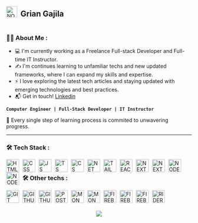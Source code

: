 <div style="display: flex; align-items: center;justify-content: start; padding-top:2px; padding-bottom:2px;">
   <img align="left" alt="NODE" width="30px" style="padding-right:6px;" src="https://avatars.githubusercontent.com/u/110281965?s=400&u=d2c15fa7f930619807046ad66015d7d7e948f8f8&v=4" /> 
   <h2>Grian Gajila</h2>
</div>

### :man_technologist: About Me :
- 💻 I'm currently working as a Freelance Full-stack Developer and Full-time IT Instructor.
- ✍️ I'm continues learning to unfamiliar techs and new updated frameworks, where I can expand my skills and expertise.
- ⚡ I love exploring the latest tech articles and staying updated with emerging technologies and best practices.
- 📬 Get in touch! <a href="https://www.linkedin.com/in/grian-gajila/">Linkedin</a>
<p>

**`Computer Engineer | Full-Stack Developer | IT Instructor `**

</p>

🧠 Every single step of learning process is commited to unwavering progress.

---

### :hammer_and_wrench: Tech Stack :

<img align="left" alt="HTML" width="35px" style="padding-right:6px;" src="https://skillicons.dev/icons?i=html" />
<img align="left" alt="CSS" width="35px" style="padding-right:6px;" src="https://skillicons.dev/icons?i=css" />
<img align="left" alt="JS" width="35px" style="padding-right:6px;" src="https://skillicons.dev/icons?i=js" />
<img align="left" alt="TS" width="35px" style="padding-right:6px;" src="https://skillicons.dev/icons?i=ts" />
<img align="left" alt="CS" width="35px" style="padding-right:6px;" src="https://skillicons.dev/icons?i=cs" />
<img align="left" alt="NET" width="35px" style="padding-right:6px;" src="https://skillicons.dev/icons?i=dotnet" />
<img align="left" alt="TAILWIND" width="35px" style="padding-right:6px;" src="https://skillicons.dev/icons?i=tailwind" />
<img align="left" alt="REACT" width="35px" style="padding-right:6px;" src="https://skillicons.dev/icons?i=react" />
<img align="left" alt="NEXT" width="35px" style="padding-right:6px;" src="https://skillicons.dev/icons?i=nextjs" />
<img align="left" alt="NEXT" width="35px" style="padding-right:6px;" src="https://skillicons.dev/icons?i=svelte" />
<img align="left" alt="NODE" width="35px" style="padding-right:6px;" src="https://skillicons.dev/icons?i=nodejs" />
<img align="left" alt="NODE" width="35px" style="padding-right:6px;" src="https://skillicons.dev/icons?i=express" />

<br/>

### :hammer_and_wrench: Other techs :
<img align="left" alt="GIT" width="35px" style="padding-right:6px;" src="https://skillicons.dev/icons?i=git" />
<img align="left" alt="GITHUB" width="35px" style="padding-right:6px;" src="https://skillicons.dev/icons?i=github" />
<img align="left" alt="GITHUB" width="35px" style="padding-right:6px;" src="https://skillicons.dev/icons?i=npm" />
<img align="left" alt="POSTMAN" width="35px" style="padding-right:6px;" src="https://skillicons.dev/icons?i=postman" />
<img align="left" alt="MONGODB" width="35px" style="padding-right:6px;" src="https://skillicons.dev/icons?i=mongodb" />
<img align="left" alt="MONGODB" width="35px" style="padding-right:6px;" src="https://skillicons.dev/icons?i=sqlite" />
<img align="left" alt="FIREBASE" width="35px" style="padding-right:6px;" src="https://skillicons.dev/icons?i=firebase" />
<img align="left" alt="FIREBASE" width="35px" style="padding-right:6px;" src="https://skillicons.dev/icons?i=vscode" />
<img align="left" alt="FIREBASE" width="35px" style="padding-right:6px;" src="https://skillicons.dev/icons?i=vercel" />
<img align="left" alt="RIDER" width="35px" style="padding-right:6px;" src="https://skillicons.dev/icons?i=rider" />

<br/>

#

<h3 align="center">
   <img src="https://readme-typing-svg.herokuapp.com/?font=Righteous&size=35&color=05f3fd&center=true&vCenter=true&width=500&height=70&duration=4000&lines=Alright!+✌️;+Thankyou+for+visiting!;" />
</h3>
